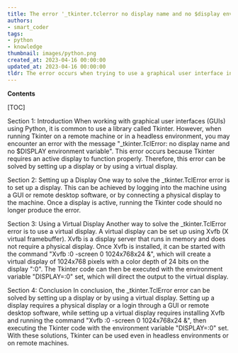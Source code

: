 ```yaml
---
title: The error '_tkinter.tclerror no display name and no $display environment variable' needs to be restated as there is no display name specified and no $display environment variable found in _tkinter.tclerror
authors:
- smart_coder
tags:
- python
- knowledge
thumbnail: images/python.png
created_at: 2023-04-16 00:00:00
updated_at: 2023-04-16 00:00:00
tldr: The error occurs when trying to use a graphical user interface in Python without a proper display setup.
---
```


**Contents**

[TOC]

Section 1: Introduction
When working with graphical user interfaces (GUIs) using Python, it is common to use a library called Tkinter. However, when running Tkinter on a remote machine or in a headless environment, you may encounter an error with the message "_tkinter.TclError: no display name and no $DISPLAY environment variable". This error occurs because Tkinter requires an active display to function properly. Therefore, this error can be solved by setting up a display or by using a virtual display.

Section 2: Setting up a Display
One way to solve the _tkinter.TclError error is to set up a display. This can be achieved by logging into the machine using a GUI or remote desktop software, or by connecting a physical display to the machine. Once a display is active, running the Tkinter code should no longer produce the error.

Section 3: Using a Virtual Display
Another way to solve the _tkinter.TclError error is to use a virtual display. A virtual display can be set up using Xvfb (X virtual framebuffer). Xvfb is a display server that runs in memory and does not require a physical display. Once Xvfb is installed, it can be started with the command "Xvfb :0 -screen 0 1024x768x24 &", which will create a virtual display of 1024x768 pixels with a color depth of 24 bits on the display ":0". The Tkinter code can then be executed with the environment variable "DISPLAY=:0" set, which will direct the output to the virtual display.

Section 4: Conclusion
In conclusion, the _tkinter.TclError error can be solved by setting up a display or by using a virtual display. Setting up a display requires a physical display or a login through a GUI or remote desktop software, while setting up a virtual display requires installing Xvfb and running the command "Xvfb :0 -screen 0 1024x768x24 &", then executing the Tkinter code with the environment variable "DISPLAY=:0" set. With these solutions, Tkinter can be used even in headless environments or on remote machines.

